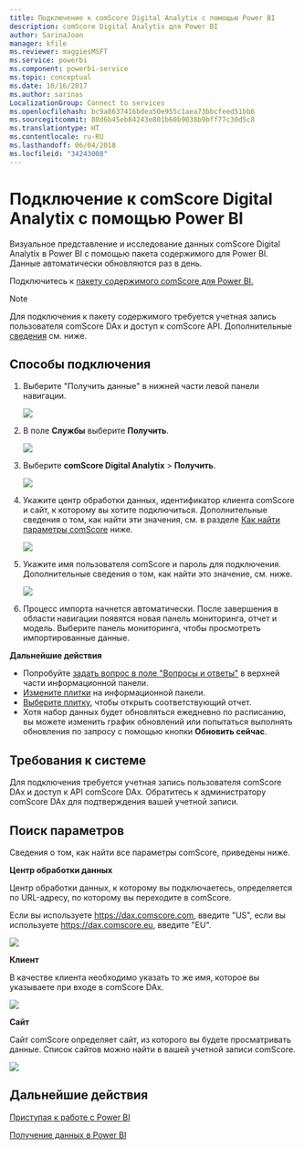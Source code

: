 ```yaml
---
title: Подключение к comScore Digital Analytix с помощью Power BI
description: comScore Digital Analytix для Power BI
author: SarinaJoan
manager: kfile
ms.reviewer: maggiesMSFT
ms.service: powerbi
ms.component: powerbi-service
ms.topic: conceptual
ms.date: 10/16/2017
ms.author: sarinas
LocalizationGroup: Connect to services
ms.openlocfilehash: bc9a8637416bdea50e955c1aea73bbcfeed51bb6
ms.sourcegitcommit: 80d6b45eb84243e801b60b9038b9bff77c30d5c8
ms.translationtype: HT
ms.contentlocale: ru-RU
ms.lasthandoff: 06/04/2018
ms.locfileid: "34243008"
---
```

# <a name="connect-to-comscore-digital-analytix-with-power-bi"></a>Подключение к comScore Digital Analytix с помощью Power BI
Визуальное представление и исследование данных comScore Digital Analytix в Power BI с помощью пакета содержимого для Power BI. Данные автоматически обновляются раз в день.

Подключитесь к [пакету содержимого comScore для Power BI.](https://app.powerbi.com/getdata/services/comscore)

>[!NOTE]
>Для подключения к пакету содержимого требуется учетная запись пользователя comScore DAx и доступ к comScore API. Дополнительные [сведения](#Requirements) см. ниже.

## <a name="how-to-connect"></a>Способы подключения
1. Выберите "Получить данные" в нижней части левой панели навигации.
   
   ![](media/service-connect-to-connect-to/getdata.png)
2. В поле **Службы** выберите **Получить**.
   
   ![](media/service-connect-to-connect-to/services.png)
3. Выберите **comScore Digital Analytix** \> **Получить**.
   
   ![](media/service-connect-to-connect-to/comscore.png)
4. Укажите центр обработки данных, идентификатор клиента comScore и сайт, к которому вы хотите подключиться. Дополнительные сведения о том, как найти эти значения, см. в разделе [Как найти параметры comScore](#FindingParams) ниже.
   
   ![](media/service-connect-to-connect-to/parameters.png)
5. Укажите имя пользователя comScore и пароль для подключения. Дополнительные сведения о том, как найти это значение, см. ниже.
   
   ![](media/service-connect-to-connect-to/creds.png)
6. Процесс импорта начнется автоматически. После завершения в области навигации появятся новая панель мониторинга, отчет и модель. Выберите панель мониторинга, чтобы просмотреть импортированные данные.

**Дальнейшие действия**

* Попробуйте [задать вопрос в поле "Вопросы и ответы"](power-bi-q-and-a.md) в верхней части информационной панели.
* [Измените плитки](service-dashboard-edit-tile.md) на информационной панели.
* [Выберите плитку](service-dashboard-tiles.md), чтобы открыть соответствующий отчет.
* Хотя набор данных будет обновляться ежедневно по расписанию, вы можете изменить график обновлений или попытаться выполнять обновления по запросу с помощью кнопки **Обновить сейчас**.

<a name="Requirements"></a>

## <a name="system-requirements"></a>Требования к системе
Для подключения требуется учетная запись пользователя comScore DAx и доступ к API comScore DAx. Обратитесь к администратору comScore DAx для подтверждения вашей учетной записи.

<a name="FindingParams"></a>

## <a name="finding-parameters"></a>Поиск параметров
Сведения о том, как найти все параметры comScore, приведены ниже.

**Центр обработки данных**

Центр обработки данных, к которому вы подключаетесь, определяется по URL-адресу, по которому вы переходите в comScore.

Если вы используете https://dax.comscore.com, введите "US", если вы используете https://dax.comscore.eu, введите "EU".

![](media/service-connect-to-connect-to/comscore_url.png) 

**Клиент**

В качестве клиента необходимо указать то же имя, которое вы указываете при входе в comScore DAx.

![](media/service-connect-to-connect-to/comscore_signin.png) 

**Сайт**

Сайт comScore определяет сайт, из которого вы будете просматривать данные. Список сайтов можно найти в вашей учетной записи comScore.

![](media/service-connect-to-connect-to/comscore_sites.png)

## <a name="next-steps"></a>Дальнейшие действия
[Приступая к работе с Power BI](service-get-started.md)

[Получение данных в Power BI](service-get-data.md)

